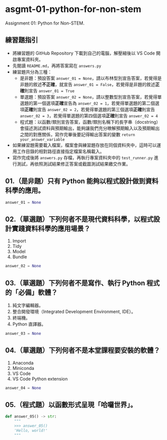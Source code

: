 # asgmt-01-python-for-non-stem
Assignment 01: Python for Non-STEM.

## 練習題指引

- 將練習題的 GitHub Repository 下載到自己的電腦，解壓縮後以 VS Code 開啟專案資料夾。
- 先閱讀 `README.md`，再將答案寫在 `answers.py`
- 練習題共分為三種：
  - 是非題：預設答案 `answer_01 = None`，請以布林型別宣告答案，若覺得是非題的敘述**不正確**，就宣告 `answer_01 = False`，若覺得是非題的敘述**正確**則宣告 `answer_01 = True`
  - 單選題：預設答案 `answer_02 = None`，請以整數型別宣告答案，若覺得單選題的第一個選項**正確**宣告為 `answer_02 = 1`，若覺得單選題的第二個選項**正確**則宣告 `answer_02 = 2`，若覺得單選題的第三個選項**正確**則宣告 `answer_02 = 3`，若覺得單選題的第四個選項**正確**則宣告 `answer_02 = 4`
  - 程式題：以函數/類別宣告答案，函數/類別名稱下的長字串（docstring）會描述測試資料與預期輸出，能夠讓我們充分暸解預期輸入以及預期輸出之間的對應關係，寫作完畢後要記得輸出答案的變數 `return your_answer_variable`
- 如果練習題需要載入檔案，檔案會與練習題存放在同個資料夾中，這時可以運用工作目錄的相對路徑直接指定檔案名稱載入。
- 寫作完成後將 `answers.py` 存檔，再執行專案資料夾中的 `test_runner.py` 進行測試，再依照測試結果修正答案或截圖測試結果繳交作業。

## 01.（是非題）只有 Python 能夠以程式設計做到資料科學的應用。

```python
answer_01 = None
```

## 02.（單選題）下列何者不是現代資料科學，以程式設計實踐資料科學的應用場景？

1. Import
2. Tidy
3. Model
4. Bundle

```python
answer_02 = None
```

## 03.（單選題）下列何者不是寫作、執行 Python 程式的「必備」軟體？

1. 純文字編輯器。
2. 整合開發環境（Integrated Development Environment, IDE）。
3. 終端機。
4. Python 直譯器。 

```python
answer_03 = None
```

## 04.（單選題）下列何者不是本堂課程要安裝的軟體？

1. Anaconda
2. Miniconda
3. VS Code
4. VS Code Python extension

```python
answer_04 = None
```

## 05.（程式題）以函數形式呈現「哈囉世界」。

```python
def answer_05() -> str:
    """
    >>> answer_05()
    'Hello, world!'
    """
```